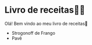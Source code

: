# Livro de receitas:man_cook:

Olá! Bem vindo ao meu livro de receitas:wave:

- Strogonoff de Frango
- Pavê

